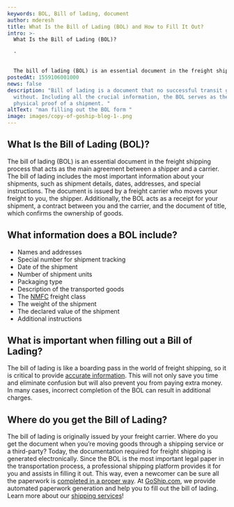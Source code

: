 ```yaml
---
keywords: BOL, Bill of lading, document
author: mderesh
title: What Is the Bill of Lading (BOL) and How to Fill It Out?
intro: >-
  What Is the Bill of Lading (BOL)?

  -


  The bill of lading (BOL) is an essential document in the freight shipping process that acts as the main agreement between a shipper and a carrier. The bill of lading includes the most important information about your shipments, such as shipment details, dates, addresses, and special instructions. The document is issued by a freight carrier who moves your freight to you, the shipper. Additionally, the BOL acts as a receipt for your shipment, a contract between you and the
postedAt: 1559106001000
news: false
description: "Bill of lading is a document that no successful transit goes
  without. Including all the crucial information, the BOL serves as the main
  physical proof of a shipment. "
altText: "man filling out the BOL form "
image: images/copy-of-goship-blog-1-.png
---
```

What Is the Bill of Lading (BOL)?
---------------------------------

The bill of lading (BOL) is an essential document in the freight shipping process that acts as the main agreement between a shipper and a carrier. The bill of lading includes the most important information about your shipments, such as shipment details, dates, addresses, and special instructions. The document is issued by a freight carrier who moves your freight to you, the shipper. Additionally, the BOL acts as a receipt for your shipment, a contract between you and the carrier, and the document of title, which confirms the ownership of goods.

**What information does a BOL include?**
----------------------------------------

*   Names and addresses
*   Special number for shipment tracking
*   Date of the shipment
*   Number of shipment units
*   Packaging type
*   Description of the transported goods
*   The [NMFC](http://www.nmfta.org/pages/NMFC) freight class
*   The weight of the shipment
*   The declared value of the shipment
*   Additional instructions

**What is important when filling out a Bill of Lading?**
--------------------------------------------------------

The bill of lading is like a boarding pass in the world of freight shipping, so it is critical to provide [accurate information](https://www.plslogistics.com/blog/answering-3-most-common-questions-about-bill-of-lading/). This will not only save you time and eliminate confusion but will also prevent you from paying extra money. In many cases, incorrect completion of the BOL can result in additional charges.

**Where do you get the Bill of Lading?**
----------------------------------------

The bill of lading is originally issued by your freight carrier. Where do you get the document when you’re moving goods through a shipping service or a third-party? Today, the documentation required for freight shipping is generated electronically. Since the BOL is the most important legal paper in the transportation process, a professional shipping platform provides it for you and assists in filling it out. This way, even a newcomer can be sure all the paperwork is [completed in a proper way](https://www.plslogistics.com/blog/a-comprehensive-guide-to-completing-a-bill-of-lading/). At [GoShip.com](https://www.goship.com/), we provide automated paperwork generation and help you to fill out the bill of lading. Learn more about our [shipping services](https://www.goship.com/shipping-services/)!
